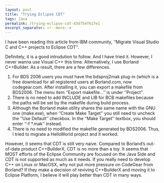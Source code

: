 ```yaml
---
layout: post
title: "Trying Eclipse CDT"
tags: Java
permalink: /trying-eclipse-cdt-43d754f617e1
excerpt_separator: <!--more-->
---
```

I have been reading this article from IBM community, ‘’Migrate Visual Studio C and C++ projects to Eclipse CDT’’.
<!--more-->

Definitely, it is a good introdution to follow. And I have tried it. However, I never wanna use Visual C++ this time. Alternatively, I use Borland C++Builder. As a result, there are a few differences.

1. For BDS 2006 users you must have the bdsproj2mak plug-in (which is a free download for all registered users at Borland.com, now codegear.com. After installing it, you can export a makefile from BDS2006. The menu item ‘’Export makefile…’’ is under ‘’Project’’.
1. There is no need to add INCLUDE and LIB for BCB makefiles because the paths will be set by the makefile during build process.
1. Although the Borland make utility shares the same name with the GNU one (make.exe), when ‘’Create Make Target’’ you still need to uncheck the ‘’Use Default’’ checkbox. In the ‘’Make Target’’ textbox, you should enter ‘’-f *.mak’’ instead.
1. There is no need to modified the makefile generated by BDS2006.
Thus, I tried to migrate a HelloWorld project and it worked.

However, it seems that CDT is still very naive. Compared to Borland’s out-of-date product C++BuilderX, CDT is no more than a toy. It seems that MOST efforts of the Eclipse Community are focused on the Java Side and CDT is not supported as much as it needs. If you really need to develop C++ on Linux or MacOSX, why not put more pressure on CodeGear from Borland? If they make a decision of reviving C++BuilderX and moving it to Eclipse Platform, I believe it will play better than CDT in many ways.